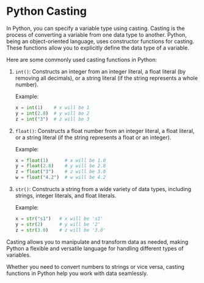 # Python Casting

In Python, you can specify a variable type using casting. Casting is the process of converting a variable from one data type to another. Python, being an object-oriented language, uses constructor functions for casting. These functions allow you to explicitly define the data type of a variable.

Here are some commonly used casting functions in Python:

1.  `int()`: Constructs an integer from an integer literal, a float literal (by removing all decimals), or a string literal (if the string represents a whole number).

    Example:

    ```python
    x = int(1)    # x will be 1
    y = int(2.8)  # y will be 2
    z = int("3")  # z will be 3
    ```
2.  `float()`: Constructs a float number from an integer literal, a float literal, or a string literal (if the string represents a float or an integer).

    Example:

    ```python
    x = float(1)      # x will be 1.0
    y = float(2.8)    # y will be 2.8
    z = float("3")    # z will be 3.0
    w = float("4.2")  # w will be 4.2
    ```
3.  `str()`: Constructs a string from a wide variety of data types, including strings, integer literals, and float literals.

    Example:

    ```python
    x = str("s1")   # x will be 's1'
    y = str(2)      # y will be '2'
    z = str(3.0)    # z will be '3.0'
    ```

Casting allows you to manipulate and transform data as needed, making Python a flexible and versatile language for handling different types of variables.

Whether you need to convert numbers to strings or vice versa, casting functions in Python help you work with data seamlessly.
